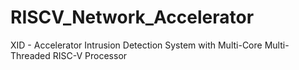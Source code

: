 # RISCV_Network_Accelerator
XID - Accelerator Intrusion Detection System with Multi-Core Multi-Threaded RISC-V Processor
